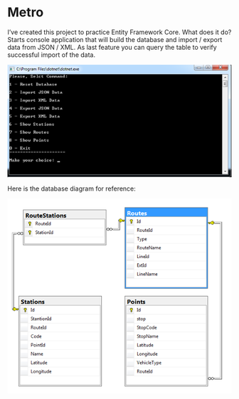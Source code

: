# Metro

I’ve created this project to practice Entity Framework Core. 
What does it do?
Starts console application that will build the database and import / export data from JSON / XML. As last feature you can query the table to verify successful import of the data. 

![picture](README_IMGs/console.png)

Here is the database diagram for reference: 

![picture](README_IMGs/db_diagram.png)

